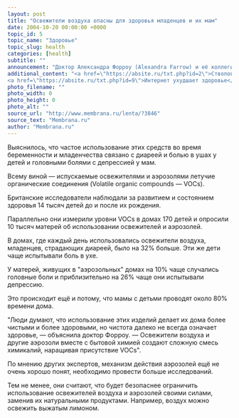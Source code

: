 ```yaml
---
layout: post
title: "Освежители воздуха опасны для здоровья младенцев и их мам"
date: 2004-10-20 00:00:00 +0000
topic_id: 5
topic_name: "Здоровье"
topic_slug: health
categories: [health]
subtitle: ""
announcement: "Доктор Александра Форроу (Alexandra Farrow) и её коллеги из университета Брунэля (Brunel University) пришли к выводу, что освежители воздуха и аэрозоли могут негативно отразиться на состоянии здоровья младенцев и их матерей."
additional_content: "<a href=\"https://absite.ru/txt.php?id=2\">Стволовые клетки могут остановить потерю зрения</a>
<a href=\"https://absite.ru/txt.php?id=9\">Интернет ухудшает здоровье</a>"
photo_filename: ""
photo_width: 0
photo_height: 0
photo_alt: ""
source_url: "http://www.membrana.ru/lenta/?3846"
source_text: "Membrana.ru"
author: "Membrana.ru"
---
```

Выяснилось, что частое использование этих средств во время беременности и младенчества связано с диареей и болью в ушах у детей и головными болями с депрессией у мам.

Всему виной — испускаемые освежителями и аэрозолями летучие органические соединения (Volatile organic compounds — VOCs).

Британские исследователи наблюдали за развитием и состоянием здоровья 14 тысяч детей до и после их рождения.

Параллельно они измерили уровни VOCs в домах 170 детей и опросили 10 тысяч матерей об использовании освежителей и аэрозолей.

В домах, где каждый день использовались освежители воздуха, младенцев, страдающих диареей, было на 32% больше. Эти же дети чаще испытывали боль в ухе. 

У матерей, живущих в "аэрозольных" домах на 10% чаще случались головные боли и приблизительно на 26% чаще они испытывали депрессию.

Это происходит ещё и потому, что мамы с детьми проводят около 80% времени дома.

"Люди думают, что использование этих изделий делает их дома более чистыми и более здоровыми, но чистота далеко не всегда означает здоровье, — объяснила доктор Форроу. — Освежители воздуха и другие аэрозоли вместе с бытовой химией создают сложную смесь химикалий, наращивая присутствие VOCs". 

По мнению других экспертов, механизм действия аэрозолей ещё не очень хорошо понят, необходимо провести больше исследований. 

Тем не менее, они считают, что будет безопаснее ограничить использование освежителей воздуха и аэрозолей своими силами, заменив их натуральными продуктами. Например, воздух можно освежить выжатым лимоном.

